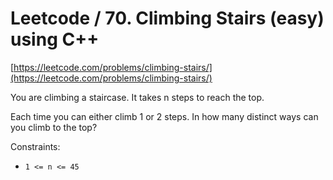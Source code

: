 # Leetcode / 70. Climbing Stairs (easy) using C++

[https://leetcode.com/problems/climbing-stairs/](https://leetcode.com/problems/climbing-stairs/)

You are climbing a staircase. It takes n steps to reach the top.

Each time you can either climb 1 or 2 steps. In how many distinct ways can you climb to the top?

Constraints:

- `1 <= n <= 45`
